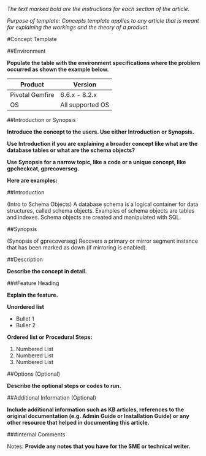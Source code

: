 *The text marked bold are the instructions for each section of the article.*

*Purpose of template: Concepts template applies to any article that is meant for explaining the workings and the theory of a product.*

#Concept Template

##Environment

**Populate the table with the environment specifications where the problem occurred as shown the example below.**

Product	| Version
--------|---------
Pivotal Gemfire |	6.6.x - 8.2.x
OS | All supported OS

##Introduction or Synopsis

**Introduce the concept to the users. Use either Introduction or Synopsis.**

**Use Introduction if you are explaining a broader concept like what are the database tables or what are the schema objects?**

**Use Synopsis for a narrow topic, like a code or a unique concept, like gpcheckcat, gprecoverseg.**

**Here are examples:**

##Introduction 

(Intro to Schema Objects)
A database schema is a logical container for data structures, called schema objects. Examples of schema objects are tables and indexes. Schema objects are created and manipulated with SQL.

##Synopsis

(Synopsis of gprecoverseg)
Recovers a primary or mirror segment instance that has been marked as down (if mirroring is enabled).

##Description

**Describe the concept in detail.**

###Feature Heading

**Explain the feature.**

**Unordered list**

*	Bullet 1
*	Buller 2

**Ordered list or Procedural Steps:**

1.	Numbered List
2.	Numbered List
3.	Numbered List

##Options (Optional)

**Describe the optional steps or codes to run.**

##Additional Information (Optional)

**Include additional information such as KB articles, references to the original documentation (e.g. Admin Guide or Installation Guide) or any other resource that helped in documenting this article.**  

###Internal Comments 

Notes: **Provide any notes that you have for the SME or technical writer.**
 
 

